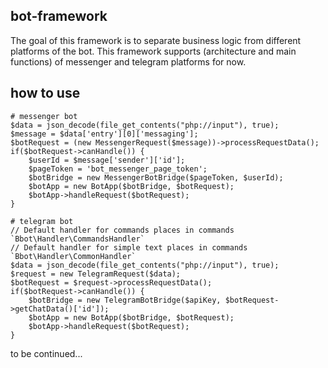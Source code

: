 ## bot-framework
The goal of this framework is to separate business logic from different platforms of the bot. 
This framework supports (architecture and main functions) of messenger and telegram platforms for now.
## how to use
```
# messenger bot
$data = json_decode(file_get_contents("php://input"), true);
$message = $data['entry'][0]['messaging'];
$botRequest = (new MessengerRequest($message))->processRequestData();
if($botRequest->canHandle()) {
	$userId = $message['sender']['id'];
	$pageToken = 'bot_messenger_page_token';
	$botBridge = new MessengerBotBridge($pageToken, $userId);
	$botApp = new BotApp($botBridge, $botRequest);
	$botApp->handleRequest($botRequest);
}

# telegram bot
// Default handler for commands places in commands `Bbot\Handler\CommandsHandler`
// Default handler for simple text places in commands `Bbot\Handler\CommonHandler`
$data = json_decode(file_get_contents("php://input"), true);
$request = new TelegramRequest($data);
$botRequest = $request->processRequestData();
if($botRequest->canHandle()) {
	$botBridge = new TelegramBotBridge($apiKey, $botRequest->getChatData()['id']);
	$botApp = new BotApp($botBridge, $botRequest);
	$botApp->handleRequest($botRequest);
}
```
to be continued...
